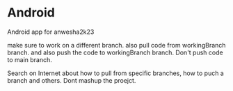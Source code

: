 # Android
Android app for anwesha2k23

make sure to work on a different branch. 
also pull code from workingBranch branch. and also push the code to workingBranch branch.
Don't push code to main branch.

Search on Internet about how to pull from specific branches, how to puch a branch and others. 
Dont mashup the proejct.
